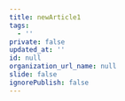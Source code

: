 ```yaml
---
title: newArticle1
tags:
  - ''
private: false
updated_at: ''
id: null
organization_url_name: null
slide: false
ignorePublish: false
---
```

